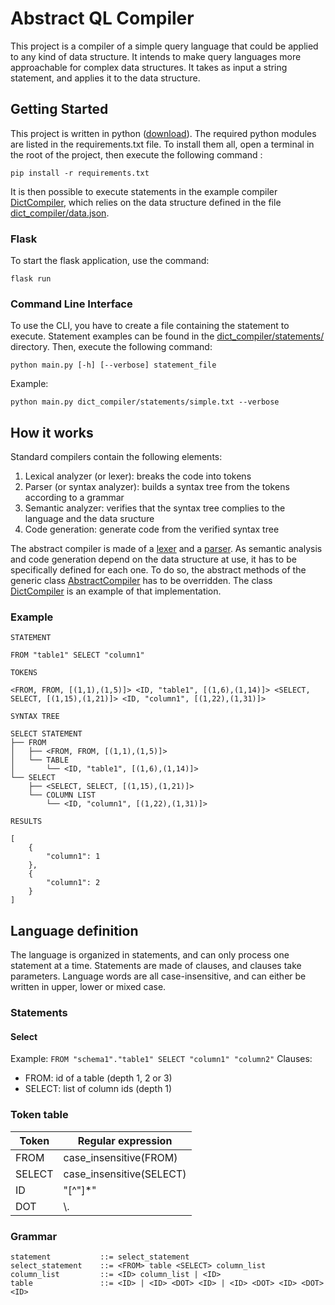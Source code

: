 # Abstract QL Compiler  

This project is a compiler of a simple query language that could be applied to
any kind of data structure. It intends to make query languages more 
approachable for complex data structures. It takes as input a string statement, 
and applies it to the data structure.

## Getting Started

This project is written in python ([download](https://www.python.org/downloads/)). 
The required python modules are listed in the requirements.txt file. 
To install them all, open a terminal in the root of the project, 
then execute the following command :
```
pip install -r requirements.txt
```
It is then possible to execute statements in the example compiler 
[DictCompiler](dict_compiler/compiler.py), which relies on the data structure 
defined in the file [dict_compiler/data.json](dict_compiler/data.json). 

### Flask
To start the flask application, use the command:  
```
flask run
```

### Command Line Interface
To use the CLI, you have to create a file containing the statement to execute. 
Statement examples can be found in the 
[dict_compiler/statements/](dict_compiler/statements/) directory.
Then, execute the following command:
```
python main.py [-h] [--verbose] statement_file
```
Example:
```
python main.py dict_compiler/statements/simple.txt --verbose
```

## How it works   

Standard compilers contain the following elements:
1. Lexical analyzer (or lexer): breaks the code into tokens
2. Parser (or syntax analyzer): builds a syntax tree from the tokens according to a grammar
3. Semantic analyzer: verifies that the syntax tree complies to the language and the data sructure
4. Code generation: generate code from the verified syntax tree

The abstract compiler is made of a [lexer](abstract_compiler/lexer.py) and a 
[parser](abstract_compiler/parser.py). As semantic analysis and code generation
depend on the data structure at use, it has to be specifically defined for each
one. To do so, the abstract methods of the generic class 
[AbstractCompiler](abstract_compiler/compiler.py) has to be overridden. The class 
[DictCompiler](dict_compiler/compiler.py) is an example of that implementation.

### Example
```
STATEMENT

FROM "table1" SELECT "column1"

TOKENS

<FROM, FROM, [(1,1),(1,5)]> <ID, "table1", [(1,6),(1,14)]> <SELECT, SELECT, [(1,15),(1,21)]> <ID, "column1", [(1,22),(1,31)]>

SYNTAX TREE

SELECT STATEMENT
├── FROM
│   ├── <FROM, FROM, [(1,1),(1,5)]>
│   └── TABLE
│       └── <ID, "table1", [(1,6),(1,14)]>
└── SELECT
    ├── <SELECT, SELECT, [(1,15),(1,21)]>
    └── COLUMN LIST
        └── <ID, "column1", [(1,22),(1,31)]>

RESULTS

[
    {
        "column1": 1
    },
    {
        "column1": 2
    }
]
```

## Language definition

The language is organized in statements, and can only process one statement 
at a time. Statements are made of clauses, and clauses take parameters. 
Language words are all case-insensitive, and can either be written in upper,
lower or mixed case.

### Statements
#### Select

Example: `FROM "schema1"."table1" SELECT "column1" "column2"`
Clauses:
- FROM: id of a table (depth 1, 2 or 3)
- SELECT: list of column ids (depth 1)

### Token table

| Token  | Regular expression       |
|--------|--------------------------|
| FROM   | case_insensitive(FROM)   |
| SELECT | case_insensitive(SELECT) |
| ID     | "[^"]\*"                 |
| DOT    | \\.                      |

### Grammar
```
statement           ::= select_statement
select_statement    ::= <FROM> table <SELECT> column_list  
column_list         ::= <ID> column_list | <ID>
table               ::= <ID> | <ID> <DOT> <ID> | <ID> <DOT> <ID> <DOT> <ID>
```
